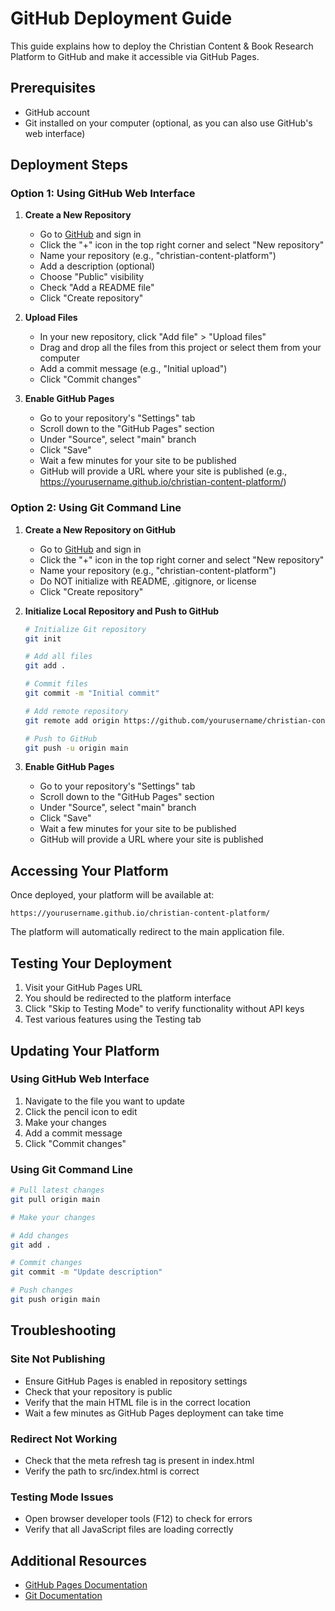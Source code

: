 # GitHub Deployment Guide

This guide explains how to deploy the Christian Content & Book Research Platform to GitHub and make it accessible via GitHub Pages.

## Prerequisites

- GitHub account
- Git installed on your computer (optional, as you can also use GitHub's web interface)

## Deployment Steps

### Option 1: Using GitHub Web Interface

1. **Create a New Repository**
   - Go to [GitHub](https://github.com) and sign in
   - Click the "+" icon in the top right corner and select "New repository"
   - Name your repository (e.g., "christian-content-platform")
   - Add a description (optional)
   - Choose "Public" visibility
   - Check "Add a README file"
   - Click "Create repository"

2. **Upload Files**
   - In your new repository, click "Add file" > "Upload files"
   - Drag and drop all the files from this project or select them from your computer
   - Add a commit message (e.g., "Initial upload")
   - Click "Commit changes"

3. **Enable GitHub Pages**
   - Go to your repository's "Settings" tab
   - Scroll down to the "GitHub Pages" section
   - Under "Source", select "main" branch
   - Click "Save"
   - Wait a few minutes for your site to be published
   - GitHub will provide a URL where your site is published (e.g., https://yourusername.github.io/christian-content-platform/)

### Option 2: Using Git Command Line

1. **Create a New Repository on GitHub**
   - Go to [GitHub](https://github.com) and sign in
   - Click the "+" icon in the top right corner and select "New repository"
   - Name your repository (e.g., "christian-content-platform")
   - Do NOT initialize with README, .gitignore, or license
   - Click "Create repository"

2. **Initialize Local Repository and Push to GitHub**
   ```bash
   # Initialize Git repository
   git init

   # Add all files
   git add .

   # Commit files
   git commit -m "Initial commit"

   # Add remote repository
   git remote add origin https://github.com/yourusername/christian-content-platform.git

   # Push to GitHub
   git push -u origin main
   ```

3. **Enable GitHub Pages**
   - Go to your repository's "Settings" tab
   - Scroll down to the "GitHub Pages" section
   - Under "Source", select "main" branch
   - Click "Save"
   - Wait a few minutes for your site to be published
   - GitHub will provide a URL where your site is published

## Accessing Your Platform

Once deployed, your platform will be available at:
```
https://yourusername.github.io/christian-content-platform/
```

The platform will automatically redirect to the main application file.

## Testing Your Deployment

1. Visit your GitHub Pages URL
2. You should be redirected to the platform interface
3. Click "Skip to Testing Mode" to verify functionality without API keys
4. Test various features using the Testing tab

## Updating Your Platform

### Using GitHub Web Interface
1. Navigate to the file you want to update
2. Click the pencil icon to edit
3. Make your changes
4. Add a commit message
5. Click "Commit changes"

### Using Git Command Line
```bash
# Pull latest changes
git pull origin main

# Make your changes

# Add changes
git add .

# Commit changes
git commit -m "Update description"

# Push changes
git push origin main
```

## Troubleshooting

### Site Not Publishing
- Ensure GitHub Pages is enabled in repository settings
- Check that your repository is public
- Verify that the main HTML file is in the correct location
- Wait a few minutes as GitHub Pages deployment can take time

### Redirect Not Working
- Check that the meta refresh tag is present in index.html
- Verify the path to src/index.html is correct

### Testing Mode Issues
- Open browser developer tools (F12) to check for errors
- Verify that all JavaScript files are loading correctly

## Additional Resources

- [GitHub Pages Documentation](https://docs.github.com/en/pages)
- [Git Documentation](https://git-scm.com/doc)